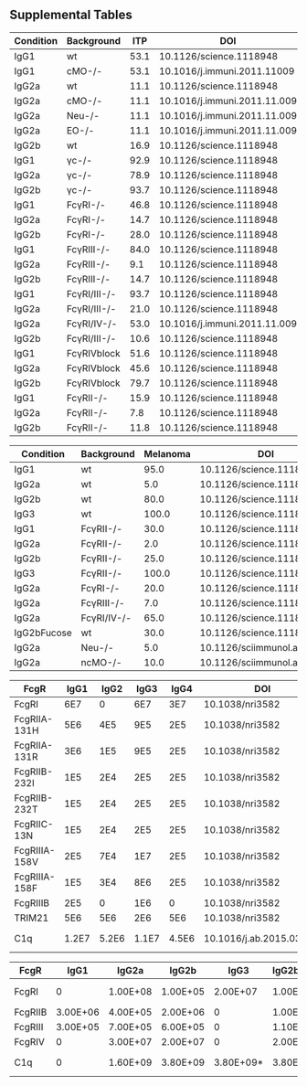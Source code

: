 ## Supplemental Tables

| Condition | Background | ITP | DOI | Figure |
| --------- | ---------- | --- | --- | ------ |
| IgG1      | wt         | 53.1 | 10.1126/science.1118948 | Fig2E |
| IgG1      | cMO-/-     | 53.1 | 10.1016/j.immuni.2011.11009 | Fig4E |
| IgG2a     | wt         | 11.1 | 10.1126/science.1118948 | Fig2E |
| IgG2a     | cMO-/-     | 11.1 | 10.1016/j.immuni.2011.11.009 | Fig4F |
| IgG2a     | Neu-/-     | 11.1 | 10.1016/j.immuni.2011.11.009 | Fig3D |
| IgG2a     | EO-/-      | 11.1 | 10.1016/j.immuni.2011.11.009 | Fig3E |
| IgG2b     | wt         | 16.9 | 10.1126/science.1118948 | Fig2E |
| IgG1      | γc-/-      | 92.9 | 10.1126/science.1118948 | Fig2E |
| IgG2a     | γc-/-      | 78.9 | 10.1126/science.1118948 | Fig2E |
| IgG2b     | γc-/-      | 93.7 | 10.1126/science.1118948 | Fig2E |
| IgG1      | FcγRI-/-   | 46.8 | 10.1126/science.1118948 | Fig2E |
| IgG2a     | FcγRI-/-   | 14.7 | 10.1126/science.1118948 | Fig2E |
| IgG2b     | FcγRI-/-   | 28.0 | 10.1126/science.1118948 | Fig2E |
| IgG1      | FcγRIII-/- | 84.0 | 10.1126/science.1118948 | Fig2E |
| IgG2a     | FcγRIII-/- | 9.1  | 10.1126/science.1118948 | Fig2E |
| IgG2b     | FcγRIII-/- | 14.7 | 10.1126/science.1118948 | Fig2E |
| IgG1      | FcγRI/III-/- | 93.7 | 10.1126/science.1118948 | Fig2E |
| IgG2a     | FcγRI/III-/- | 21.0 | 10.1126/science.1118948 | Fig2E |
| IgG2a     | FcγRI/IV-/- | 53.0 | 10.1016/j.immuni.2011.11.009 | Fig5F |
| IgG2b     | FcγRI/III-/- | 10.6 | 10.1126/science.1118948 | Fig2E |
| IgG1      | FcγRIVblock | 51.6 | 10.1126/science.1118948 | Fig2E |
| IgG2a     | FcγRIVblock | 45.6 | 10.1126/science.1118948 | Fig2E |
| IgG2b     | FcγRIVblock | 79.7 | 10.1126/science.1118948 | Fig2E |
| IgG1      | FcγRII-/-  | 15.9 | 10.1126/science.1118948 | Fig3C |
| IgG2a     | FcγRII-/-  | 7.8  | 10.1126/science.1118948 | Fig3C |
| IgG2b     | FcγRII-/-  | 11.8 | 10.1126/science.1118948 | Fig3C |

| Condition | Background | Melanoma | DOI | Figure|
| --------- | ---------- | -------- | --- | ----- |
| IgG1      | wt         | 95.0     | 10.1126/science.1118948 | Fig1B |
| IgG2a     | wt         | 5.0      | 10.1126/science.1118948 | Fig1B |
| IgG2b     | wt         | 80.0     | 10.1126/science.1118948 | Fig1B |
| IgG3      | wt         | 100.0    | 10.1126/science.1118948 | Fig1B |
| IgG1      | FcγRII-/-  | 30.0     | 10.1126/science.1118948 | Fig3B |
| IgG2a     | FcγRII-/-  | 2.0      | 10.1126/science.1118948 | Fig3B |
| IgG2b     | FcγRII-/-  | 25.0     | 10.1126/science.1118948 | Fig3B |
| IgG3      | FcγRII-/-  | 100.0    | 10.1126/science.1118948 | Fig3B |
| IgG2a     | FcγRI-/-   | 20.0     | 10.1126/science.1118948 | Fig2B |
| IgG2a     | FcγRIII-/- | 7.0      | 10.1126/science.1118948 | Fig2B |
| IgG2a     | FcγRI/IV-/- | 65.0     | 10.1126/science.1118948 | Fig2D |
| IgG2bFucose | wt       | 30.0     | 10.1126/science.1118948 | Fig3F? |
| IgG2a     | Neu-/-     | 5.0      | 10.1126/sciimmunol.aah6413 | Fig1E |
| IgG2a     | ncMO-/-    | 10.0     | 10.1126/sciimmunol.aah6413 | Fig4C |

| FcgR | IgG1 | IgG2 | IgG3 | IgG4 | DOI | Figure |
| ---- | ---- | ---- | ---- | ---- | --- | ------ |
| FcgRI | 6E7 | 0    | 6E7  | 3E7  | 10.1038/nri3582 | Table1 |
| FcgRIIA-131H | 5E6 | 4E5 | 9E5 | 2E5 | 10.1038/nri3582 | Table1 |
| FcgRIIA-131R | 3E6 | 1E5 | 9E5 | 2E5 | 10.1038/nri3582 | Table1 |
| FcgRIIB-232I | 1E5 | 2E4 | 2E5 | 2E5 | 10.1038/nri3582 | Table1 |
| FcgRIIB-232T | 1E5 | 2E4 | 2E5 | 2E5 | 10.1038/nri3582 | Table1 |
| FcgRIIC-13N | 1E5  | 2E4 | 2E5 | 2E5 | 10.1038/nri3582 | Table1 |
| FcgRIIIA-158V | 2E5 | 7E4 | 1E7 | 2E5 | 10.1038/nri3582 | Table1 |
| FcgRIIIA-158F | 1E5 | 3E4 | 8E6 | 2E5 | 10.1038/nri3582 | Table1 |
| FcgRIIIB | 2E5 | 0 | 1E6 | 0 | 10.1038/nri3582 | Table1 |
| TRIM21 | 5E6 | 5E6 | 2E6 | 5E6 | 10.1038/nri3582 | Table1 |
| C1q  | 1.2E7 | 5.2E6 | 1.1E7 | 4.5E6 | 10.1016/j.ab.2015.03.012 | In-text |

| FcgR | IgG1 | IgG2a | IgG2b | IgG3 | IgG2bFucose | DOI | Figure |
| ---- | ---- | ----- | ----- | ---- | ----------- | --- | ------ |
|FcgRI | 0    | 1.00E+08 | 1.00E+05 | 2.00E+07 | 1.00E+05 | 10.1038/nri3582+PMID:9551950+10.1126/science.1118948 | Table2+In-text+TableS2 |
|FcgRIIB | 3.00E+06 | 4.00E+05 | 2.00E+06 | 0 | 1.00E+07 | 10.1038/nri3582+10.1126/science.1118948 | Table2+TableS2 |
|FcgRIII | 3.00E+05 | 7.00E+05 | 6.00E+05 | 0 | 1.10E+06 | 10.1038/nri3582+10.1126/science.1118948 | Table2+TableS2 |
|FcgRIV | 0   | 3.00E+07 | 2.00E+07 | 0 | 2.00E+08 | 10.1038/nri3582+10.1126/science.1118948 | Table2+TableS2 |
|C1q   | 0    | 1.60E+09 | 3.80E+09 | 3.80E+09* | 3.80E+09 | 10.1126/science.1118948 | TableS2+*dummy-value |
